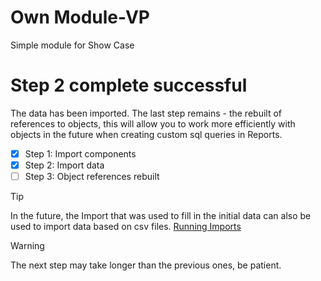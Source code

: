 # Own Module-VP

Simple module for Show Case

# Step 2 complete successful

The data has been imported. The last step remains - the rebuilt of references to objects, this will allow you to work more efficiently with objects in the future when creating custom sql queries in Reports.

- [x] Step 1: Import components
- [x] Step 2: Import data
- [ ] Step 3: Object references rebuilt

> [!TIP]
> In the future, the Import that was used to fill in the initial data can also be used to import data based on csv files.
> [Running Imports](https://onevizion.atlassian.net/wiki/spaces/USER/pages/2986999809/Running+Imports)

> [!WARNING]
> The next step may take longer than the previous ones, be patient.